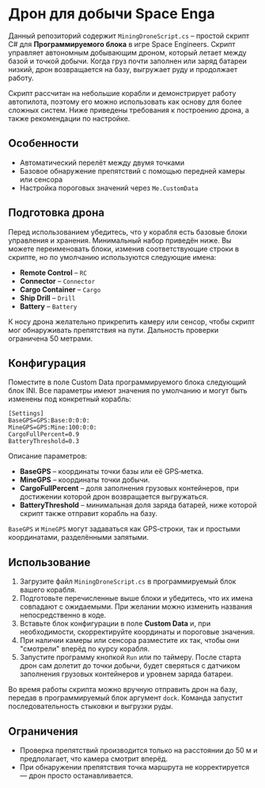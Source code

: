 # Дрон для добычи Space Enga

Данный репозиторий содержит `MiningDroneScript.cs` – простой скрипт C# для **Программируемого блока** в игре Space Engineers. Скрипт управляет автономным добывающим дроном, который летает между базой и точкой добычи. Когда груз почти заполнен или заряд батареи низкий, дрон возвращается на базу, выгружает руду и продолжает работу.

Скрипт рассчитан на небольшие корабли и демонстрирует работу автопилота, поэтому его можно использовать как основу для более сложных систем. Ниже приведены требования к построению дрона, а также рекомендации по настройке.

## Особенности
- Автоматический перелёт между двумя точками
- Базовое обнаружение препятствий с помощью передней камеры или сенсора
- Настройка пороговых значений через `Me.CustomData`

## Подготовка дрона
Перед использованием убедитесь, что у корабля есть базовые блоки управления и хранения. Минимальный набор приведён ниже. Вы можете переименовать блоки, изменив соответствующие строки в скрипте, но по умолчанию используются следующие имена:

- **Remote Control** – `RC`
- **Connector** – `Connector`
- **Cargo Container** – `Cargo`
- **Ship Drill** – `Drill`
- **Battery** – `Battery`

К носу дрона желательно прикрепить камеру или сенсор, чтобы скрипт мог обнаруживать препятствия на пути. Дальность проверки ограничена 50 метрами.

## Конфигурация
Поместите в поле Custom Data программируемого блока следующий блок INI. Все параметры имеют значения по умолчанию и могут быть изменены под конкретный корабль:

```
[Settings]
BaseGPS=GPS:Base:0:0:0:
MineGPS=GPS:Mine:100:0:0:
CargoFullPercent=0.9
BatteryThreshold=0.3
```

Описание параметров:

- **BaseGPS** – координаты точки базы или её GPS‑метка.
- **MineGPS** – координаты точки добычи.
- **CargoFullPercent** – доля заполнения грузовых контейнеров, при достижении которой дрон возвращается выгружаться.
- **BatteryThreshold** – минимальная доля заряда батарей, ниже которой скрипт также отправит корабль на базу.

`BaseGPS` и `MineGPS` могут задаваться как GPS‑строки, так и простыми координатами, разделёнными запятыми.

## Использование
1. Загрузите файл `MiningDroneScript.cs` в программируемый блок вашего корабля.
2. Подготовьте перечисленные выше блоки и убедитесь, что их имена совпадают с ожидаемыми. При желании можно изменить названия непосредственно в коде.
3. Вставьте блок конфигурации в поле **Custom Data** и, при необходимости, скорректируйте координаты и пороговые значения.
4. При наличии камеры или сенсора разместите их так, чтобы они "смотрели" вперёд по курсу корабля.
5. Запустите программу кнопкой `Run` или по таймеру. После старта дрон сам долетит до точки добычи, будет сверяться с датчиком заполнения грузовых контейнеров и уровнем заряда батареи.

Во время работы скрипта можно вручную отправить дрон на базу, передав в программируемый блок аргумент `dock`. Команда запустит последовательность стыковки и выгрузки руды.

## Ограничения
- Проверка препятствий производится только на расстоянии до 50 м и предполагает, что камера смотрит вперёд.
- При обнаружении препятствия точка маршрута не корректируется — дрон просто останавливается.
